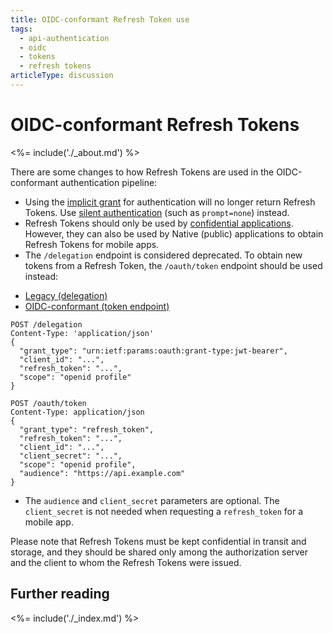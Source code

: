 ```yaml
---
title: OIDC-conformant Refresh Token use
tags:
  - api-authentication
  - oidc
  - tokens
  - refresh tokens
articleType: discussion
---
```


# OIDC-conformant Refresh Tokens

<%= include('./_about.md') %>

There are some changes to how Refresh Tokens are used in the OIDC-conformant authentication pipeline:

* Using the [implicit grant](/api-auth/tutorials/adoption/implicit) for authentication will no longer return Refresh Tokens.
  Use [silent authentication](/api-auth/tutorials/silent-authentication) (such as `prompt=none`) instead.
* Refresh Tokens should only be used by [confidential applications](/applications/application-types#confidential-applications). However, they can also be used by Native (public) applications to obtain Refresh Tokens for mobile apps. 
* The `/delegation` endpoint is considered deprecated. To obtain new tokens from a Refresh Token, the `/oauth/token` endpoint should be used instead:

<div class="code-picker">
  <div class="languages-bar">
    <ul>
      <li><a href="#refresh-legacy" data-toggle="tab">Legacy (delegation)</a></li>
      <li><a href="#refresh-oidc" data-toggle="tab">OIDC-conformant (token endpoint)</a></li>
    </ul>
  </div>
  <div class="tab-content">
    <div id="refresh-legacy" class="tab-pane active">
      <pre class="text hljs"><code>POST /delegation
Content-Type: 'application/json'
{
  "grant_type": "urn:ietf:params:oauth:grant-type:jwt-bearer",
  "client_id": "...",
  "refresh_token": "...",
  "scope": "openid profile"
}
</code></pre>
   </div>
    <div id="refresh-oidc" class="tab-pane">
      <pre class="text hljs"><code>POST /oauth/token
Content-Type: application/json
{
  "grant_type": "refresh_token",
  "refresh_token": "...",
  "client_id": "...",
  "client_secret": "...",
  "scope": "openid profile",
  "audience": "https://api.example.com"
}
</code></pre>
<ul><li>The <code>audience</code> and <code>client_secret</code> parameters are optional. The <code>client_secret</code> is not needed when requesting a <code>refresh_token</code> for a mobile app.</li></ul>
   </div>
  </div>
</div>

Please note that Refresh Tokens must be kept confidential in transit and storage, and they should be shared only among the authorization server and the client to whom the Refresh Tokens were issued.

## Further reading

<%= include('./_index.md') %>
